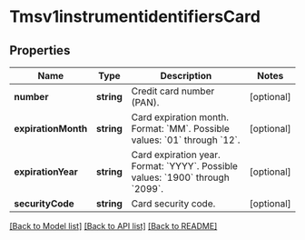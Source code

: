 # Tmsv1instrumentidentifiersCard

## Properties
Name | Type | Description | Notes
------------ | ------------- | ------------- | -------------
**number** | **string** | Credit card number (PAN). | [optional] 
**expirationMonth** | **string** | Card expiration month.  Format: &#x60;MM&#x60;. Possible values: &#x60;01&#x60; through &#x60;12&#x60;. | [optional] 
**expirationYear** | **string** | Card expiration year.  Format: &#x60;YYYY&#x60;. Possible values: &#x60;1900&#x60; through &#x60;2099&#x60;. | [optional] 
**securityCode** | **string** | Card security code. | [optional] 

[[Back to Model list]](../README.md#documentation-for-models) [[Back to API list]](../README.md#documentation-for-api-endpoints) [[Back to README]](../README.md)


